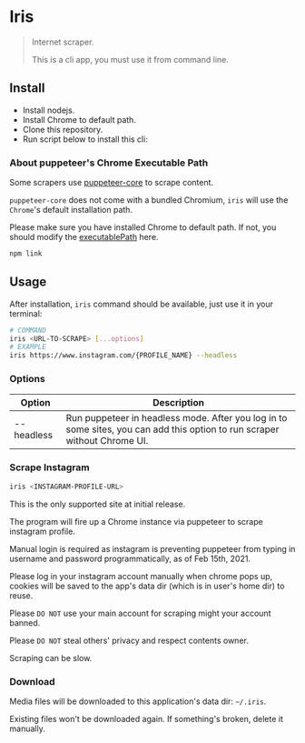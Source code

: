 # Iris

> Internet scraper.
> 
> This is a cli app, you must use it from command line.

## Install

- Install nodejs.
- Install Chrome to default path.
- Clone this repository.
- Run script below to install this cli:

### About puppeteer's Chrome Executable Path

Some scrapers use [puppeteer-core](https://www.npmjs.com/package/puppeteer-core) to scrape content. 

`puppeteer-core` does not come with a bundled Chromium, `iris` will use the `Chrome`'s default installation path.

Please make sure you have installed Chrome to default path. If not, you should modify the [executablePath](https://github.com/ShinChven/iris/blob/master/src/utils/puppeteer.ts) here.

```bash
npm link
```

## Usage

After installation, `iris` command should be available, just use it in your terminal:

```bash
# COMMAND
iris <URL-TO-SCRAPE> [...options]
# EXAMPLE
iris https://www.instagram.com/{PROFILE_NAME} --headless
```

### Options
|Option|Description|
|---|---|
|--headless|Run puppeteer in headless mode. After you log in to some sites, you can add this option to run scraper without Chrome UI.|

### Scrape Instagram

```bash
iris <INSTAGRAM-PROFILE-URL>
```

This is the only supported site at initial release.

The program will fire up a Chrome instance via puppeteer to scrape instagram profile.

Manual login is required as instagram is preventing puppeteer from typing in username and password programmatically, as of Feb 15th, 2021. 

Please log in your instagram account manually when chrome pops up, cookies will be saved to the app's data dir (which is in user's home dir) to reuse.

Please `DO NOT` use your main account for scraping might your account banned.

Please `DO NOT` steal others' privacy and respect contents owner.

Scraping can be slow.

### Download

Media files will be downloaded to this application's data dir: `~/.iris`.

Existing files won't be downloaded again. If something's broken, delete it manually.


